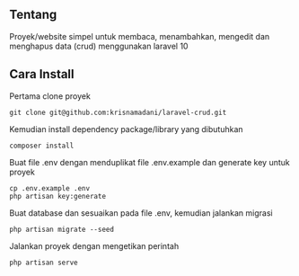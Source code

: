 ## Tentang

Proyek/website simpel untuk membaca, menambahkan, mengedit dan menghapus data (crud) menggunakan laravel 10

## Cara Install

Pertama clone proyek
```
git clone git@github.com:krisnamadani/laravel-crud.git
```

Kemudian install dependency package/library yang dibutuhkan
```
composer install
```

Buat file .env dengan menduplikat file .env.example dan generate key untuk proyek
```
cp .env.example .env
php artisan key:generate
```

Buat database dan sesuaikan pada file .env, kemudian jalankan migrasi
```
php artisan migrate --seed
```

Jalankan proyek dengan mengetikan perintah
```
php artisan serve
```